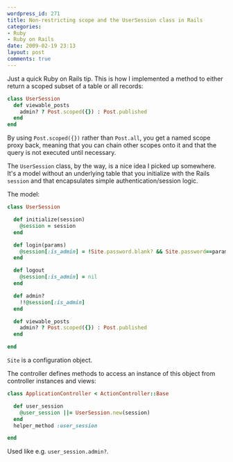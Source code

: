 ```yaml
---
wordpress_id: 271
title: Non-restricting scope and the UserSession class in Rails
categories:
- Ruby
- Ruby on Rails
date: 2009-02-19 23:13
layout: post
comments: true
---
```

Just a quick Ruby on Rails tip. This is how I implemented a method to either return a scoped subset of a table or all records:

``` ruby
class UserSession
  def viewable_posts
    admin? ? Post.scoped({}) : Post.published
  end
end
```

By using <code>Post.scoped({})</code> rather than <code>Post.all</code>, you get a named scope proxy back, meaning that you can chain other scopes onto it and that the query is not executed until necessary.

The <code>UserSession</code> class, by the way, is a nice idea I picked up somewhere. It's a model without an underlying table that you initialize with the Rails <code>session</code> and that encapsulates simple authentication/session logic.

<!--more-->

The model:

``` ruby
class UserSession

  def initialize(session)
    @session = session
  end

  def login(params)
    @session[:is_admin] = !Site.password.blank? && Site.password==params[:password]
  end

  def logout
    @session[:is_admin] = nil
  end

  def admin?
    !!@session[:is_admin]
  end

  def viewable_posts
    admin? ? Post.scoped({}) : Post.published
  end

end
```

<code>Site</code> is a configuration object.

The controller defines methods to access an instance of this object from controller instances and views:

``` ruby
class ApplicationController < ActionController::Base

  def user_session
    @user_session ||= UserSession.new(session)
  end
  helper_method :user_session

end
```

Used like e.g. <code>user_session.admin?</code>.
